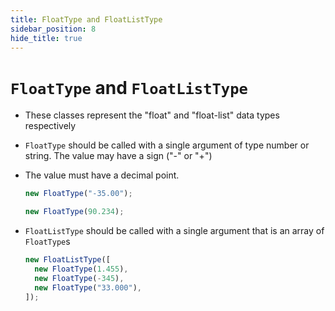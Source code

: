 ```yaml
---
title: FloatType and FloatListType
sidebar_position: 8
hide_title: true
---
```


# `FloatType` and `FloatListType`

- These classes represent the "float" and "float-list" data types respectively

- `FloatType` should be called with a single argument of type number or string.
  The value may have a sign ("-" or "+")

- The value must have a decimal point.

  ```js
  new FloatType("-35.00");

  new FloatType(90.234);
  ```

- `FloatListType` should be called with a single argument that is an array of
  `FloatType`s

  ```js
  new FloatListType([
    new FloatType(1.455),
    new FloatType(-345),
    new FloatType("33.000"),
  ]);
  ```
